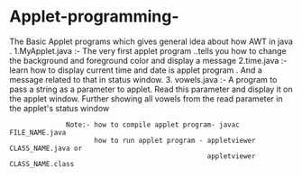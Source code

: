 # Applet-programming-
The Basic Applet programs which gives general idea about how AWT in java .
1.MyApplet.java :- The very first applet program ..tells you how to change the background and foreground color and display a message
2.time.java :- learn how to display current time and date is applet program . And a message related to that in status window.
3. vowels.java :- A program to pass a string as a parameter to applet. Read this parameter and display it on the applet window.
                  Further showing  all vowels from the read parameter in the applet's status window
                  
                  Note:- how to compile applet program- javac FILE_NAME.java
                         how to run applet program - appletviewer CLASS_NAME.java or
                                                     appletviewer CLASS_NAME.class

